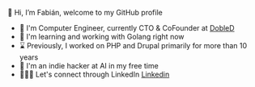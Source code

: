 👋 Hi, I’m Fabián, welcome to my GitHub profile

- 🔭 I'm Computer Engineer, currently CTO & CoFounder at [DobleD](https://dobled.net)
- 🌱 I'm learning and working with Golang right now
- ⌛ Previously, I worked on PHP and Drupal primarily for more than 10 years
- 🤔 I'm an indie hacker at AI in my free time
- 👨🏼‍💼 Let's connect through LinkedIn [Linkedin](https://www.linkedin.com/in/fabdelgado/)
